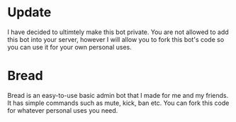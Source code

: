 # Update
I have decided to ultimtely make this bot private. You are not allowed to add this bot into your server, however I will allow you to fork this bot's code so you can use it for your own personal uses.

# Bread
Bread is an easy-to-use basic admin bot that I made for me and my friends. It has simple commands such as mute, kick, ban etc. You can fork this code for whatever personal uses you need.

